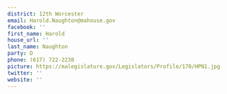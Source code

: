 ```yaml
---
district: 12th Worcester
email: Harold.Naughton@mahouse.gov
facebook: ''
first_name: Harold
house_url: ''
last_name: Naughton
party: D
phone: (617) 722-2230
picture: https://malegislature.gov/Legislators/Profile/170/HPN1.jpg
twitter: ''
website: ''
---
```

